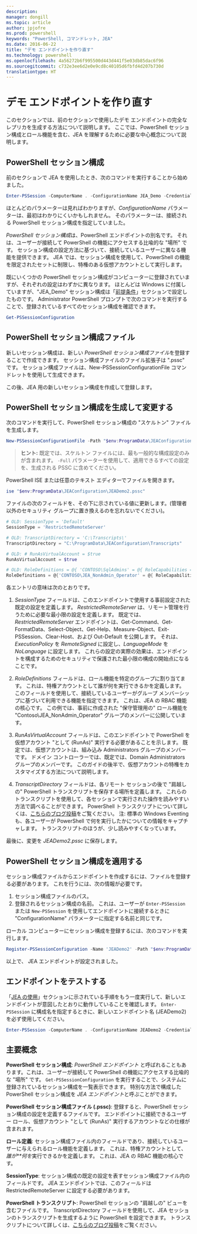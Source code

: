 ```yaml
---
description: 
manager: dongill
ms.topic: article
author: jpjofre
ms.prod: powershell
keywords: "PowerShell, コマンドレット, JEA"
ms.date: 2016-06-22
title: "デモ エンドポイントを作り直す"
ms.technology: powershell
ms.openlocfilehash: 4a56272b6f995500d443d441f5e03db85dac6f96
ms.sourcegitcommit: c732e3ee6d2e0e9cd8c40105d6fbfd4d207b730d
translationtype: HT
---
```

# <a name="remake-the-demo-endpoint"></a>デモ エンドポイントを作り直す
このセクションでは、前のセクションで使用したデモ エンドポイントの完全なレプリカを生成する方法について説明します。
ここでは、PowerShell セッション構成とロール機能を含む、JEA を理解するために必要な中心概念について説明します。

## <a name="powershell-session-configurations"></a>PowerShell セッション構成
前のセクションで JEA を使用したとき、次のコマンドを実行することから始めました。

```PowerShell
Enter-PSSession -ComputerName . -ConfigurationName JEA_Demo -Credential $NonAdminCred
```

ほとんどのパラメーターは見ればわかりますが、*ConfigurationName* パラメーターは、最初はわかりにくいかもしれません。
そのパラメーターは、接続される PowerShell セッション構成を指定していました。

*PowerShell セッション構成*は、PowerShell エンドポイントの別名です。
それは、ユーザーが接続して PowerShell の機能にアクセスする比喩的な "場所" です。
セッション構成の設定方法に基づいて、接続しているユーザーに異なる機能を提供できます。
JEA では、セッション構成を使用して、PowerShell の機能を限定されたセットに制限し、特権のある仮想アカウントとして実行します。

既にいくつかの PowerShell セッション構成がコンピューターに登録されていますが、それぞれの設定はわずかに異なります。
ほとんどは Windows に付属していますが、"JEA_Demo" セッション構成は「[前提条件](prerequisites.md)」セクションで設定したものです。
Administrator PowerShell プロンプトで次のコマンドを実行することで、登録されているすべてのセッション構成を確認できます。

```PowerShell
Get-PSSessionConfiguration
```

## <a name="powershell-session-configuration-files"></a>PowerShell セッション構成ファイル
新しいセッション構成は、新しい *PowerShell セッション構成ファイル*を登録することで作成できます。
セッション構成ファイルのファイル拡張子は ".pssc" です。
セッション構成ファイルは、New-PSSessionConfigurationFile コマンドレットを使用して生成できます。

この後、JEA 用の新しいセッション構成を作成して登録します。

## <a name="generate-and-modify-your-powershell-session-configuration"></a>PowerShell セッション構成を生成して変更する
次のコマンドを実行して、PowerShell セッション構成の "スケルトン" ファイルを生成します。

```PowerShell
New-PSSessionConfigurationFile -Path "$env:ProgramData\JEAConfiguration\JEADemo2.pssc"
```

> **ヒント:** 既定では、スケルトン ファイルには、最も一般的な構成設定のみが含まれます。
> `-Full` パラメーターを使用して、適用できるすべての設定を、生成される PSSC に含めてください。

PowerShell ISE または任意のテキスト エディターでファイルを開きます。

```PowerShell
ise "$env:ProgramData\JEAConfiguration\JEADemo2.pssc"
```

ファイルの次のフィールドを、その下に示されている値に更新します。(管理者以外のセキュリティ グループに置き換えるのを忘れないでください)。

```PowerShell
# OLD: SessionType = 'Default'
SessionType = 'RestrictedRemoteServer'

# OLD: TranscriptDirectory = 'C:\Transcripts\'
TranscriptDirectory = "C:\ProgramData\JEAConfiguration\Transcripts"

# OLD: # RunAsVirtualAccount = $true
RunAsVirtualAccount = $true

# OLD: RoleDefinitions = @{ 'CONTOSO\SqlAdmins' = @{ RoleCapabilities = 'SqlAdministration' }; 'CONTOSO\ServerMonitors' = @{ VisibleCmdlets = 'Get-Process' } }
RoleDefinitions = @{'CONTOSO\JEA_NonAdmin_Operator' = @{ RoleCapabilities =  'Maintenance' }}
```

各エントリの意味は次のとおりです。

1.  *SessionType* フィールドは、このエンドポイントで使用する事前設定された既定の設定を定義します。
*RestrictedRemoteServer* は、リモート管理を行うために必要な最小限の設定を定義します。
既定では、*RestrictedRemoteServer* エンドポイントは、Get-Command、Get-FormatData、Select-Object、Get-Help、Measure-Object、Exit-PSSession、Clear-Host、および Out-Default を公開します。
それは、*ExecutionPolicy* を *RemoteSigned* に設定し、*LanguageMode* を *NoLanguage* に設定します。
これらの設定の実際の効果は、エンドポイントを構成するためのセキュリティで保護された最小限の構成の開始点になることです。

2.  *RoleDefinitions* フィールドは、ロール機能を特定のグループに割り当てます。
これは、特権アカウントとして誰が何を実行できるかを定義します。
このフィールドを使用して、接続しているユーザーがグループ メンバーシップに基づいて利用できる機能を指定できます。
これは、JEA の RBAC 機能の核心です。
この例では、事前に作成された "保守管理用の" ロール機能を "Contoso\JEA_NonAdmin_Operator" グループのメンバーに公開しています。

3.  *RunAsVirtualAccount* フィールドは、このエンドポイントで PowerShell を仮想アカウント "として (RunAs)" 実行する必要があることを示します。
既定では、仮想アカウントは、組み込み Administrators グループのメンバーです。
ドメイン コントローラーでは、既定では、Domain Administrators グループのメンバーです。
このガイドの後半で、仮想アカウントの特権をカスタマイズする方法について説明します。

4.  *TranscriptDirectory* フィールドは、各リモート セッションの後で "肩越しの" PowerShell トランスクリプトを保存する場所を定義します。
これらのトランスクリプトを使用して、各セッションで実行された操作を読みやすい方法で調べることができます。
PowerShell トランスクリプトについて詳しくは、[こちらのブログ投稿](http://blogs.msdn.com/b/powershell/archive/2015/06/09/powershell-the-blue-team.aspx)をご覧ください。
注: 標準の Windows Eventing も、各ユーザーが PowerShell で何を実行したかについての情報をキャプチャします。
トランスクリプトのほうが、少し読みやすくなっています。

最後に、変更を *JEADemo2.pssc* に保存します。

## <a name="apply-the-powershell-session-configuration"></a>PowerShell セッション構成を適用する

セッション構成ファイルからエンドポイントを作成するには、ファイルを登録する必要があります。
これを行うには、次の情報が必要です。

1. セッション構成ファイルのパス。
2. 登録されるセッション構成の名前。 これは、ユーザーが `Enter-PSSession` または `New-PSSession` を使用してエンドポイントに接続するときに "ConfigurationName" パラメーターに指定する名前と同じです。

ローカル コンピューターにセッション構成を登録するには、次のコマンドを実行します。

```PowerShell
Register-PSSessionConfiguration -Name 'JEADemo2' -Path "$env:ProgramData\JEAConfiguration\JEADemo2.pssc"
```

以上で、 JEA エンドポイントが設定されました。

## <a name="test-out-your-endpoint"></a>エンドポイントをテストする
「[JEA の使用](using-jea.md)」セクションに示されている手順をもう一度実行して、新しいエンドポイントが意図したとおりに動作していることを確認します。
`Enter-PSSession` に構成名を指定するときに、新しいエンドポイント名 (JEADemo2) を必ず使用してください。

```PowerShell
Enter-PSSession -ComputerName . -ConfigurationName JEADemo2 -Credential $NonAdminCred
```

## <a name="key-concepts"></a>主要概念
**PowerShell セッション構成**: *PowerShell エンドポイント* と呼ばれることもあります。これは、ユーザーが接続して PowerShell の機能にアクセスする比喩的な "場所" です。
`Get-PSSessionConfiguration` を実行することで、システムに登録されているセッション構成を一覧表示できます。
特別な方法で構成した PowerShell セッション構成を *JEA エンドポイント*と呼ぶことができます。

**PowerShell セッション構成ファイル (.pssc)**: 登録すると、PowerShell セッション構成の設定を定義するファイルです。
エンドポイントに接続できるユーザー ロール、仮想アカウント "として (RunAs)" 実行するアカウントなどの仕様が含まれます。     

**ロール定義**: セッション構成ファイル内のフィールドであり、接続しているユーザーに与えられるロール機能を定義します。
これは、特権アカウントとして、*誰が**何を*実行できるかを定義します。
これは、JEA の RBAC 機能の核心です。

**SessionType**: セッション構成の既定の設定を表すセッション構成ファイル内のフィールドです。
JEA エンドポイントでは、このフィールドは RestrictedRemoteServer に設定する必要があります。

**PowerShell トランスクリプト**: PowerShell セッションの "肩越しの" ビューを含むファイルです。
TranscriptDirectory フィールドを使用して、JEA セッションのトランスクリプトを生成するように PowerShell を設定できます。
トランスクリプトについて詳しくは、[こちらのブログ投稿](https://technet.microsoft.com/en-us/magazine/ff687007.aspx)をご覧ください。

